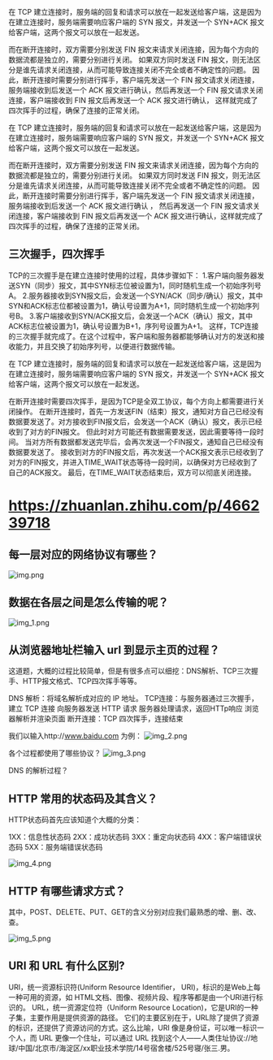 在 TCP 建立连接时，服务端的回复和请求可以放在一起发送给客户端，这是因为在建立连接时，服务端需要响应客户端的 SYN 报文，并发送一个 SYN+ACK 报文给客户端，这两个报文可以放在一起发送。

而在断开连接时，双方需要分别发送 FIN 报文来请求关闭连接，因为每个方向的数据流都是独立的，需要分别进行关闭。
如果双方同时发送 FIN 报文，则无法区分是谁先请求关闭连接，从而可能导致连接关闭不完全或者不确定性的问题。
因此，断开连接时需要分别进行挥手，客户端先发送一个 FIN 报文请求关闭连接，服务端接收到后发送一个 ACK 报文进行确认，然后再发送一个 FIN 报文请求关闭连接，客户端接收到 FIN 报文后再发送一个 ACK 报文进行确认，
这样就完成了四次挥手的过程，确保了连接的正常关闭。


在 TCP 建立连接时，服务端的回复和请求可以放在一起发送给客户端，这是因为在建立连接时，服务端需要响应客户端的 SYN 报文，并发送一个 SYN+ACK 报文给客户端，这两个报文可以放在一起发送。

而在断开连接时，双方需要分别发送 FIN 报文来请求关闭连接，因为每个方向的数据流都是独立的，需要分别进行关闭。
如果双方同时发送 FIN 报文，则无法区分是谁先请求关闭连接，从而可能导致连接关闭不完全或者不确定性的问题。
因此，断开连接时需要分别进行挥手，客户端先发送一个 FIN 报文请求关闭连接，服务端接收到后发送一个 ACK 报文进行确认 ，
然后再发送一个 FIN 报文请求关闭连接，客户端接收到 FIN 报文后再发送一个 ACK 报文进行确认，这样就完成了四次挥手的过程，确保了连接的正常关闭。



## 三次握手，四次挥手
TCP的三次握手是在建立连接时使用的过程，具体步骤如下：
1.客户端向服务器发送SYN（同步）报文，其中SYN标志位被设置为1，同时随机生成一个初始序列号A。
2.服务器接收到SYN报文后，会发送一个SYN/ACK（同步/确认）报文，其中SYN和ACK标志位都被设置为1，确认号设置为A+1，同时随机生成一个初始序列号B。
3.客户端接收到SYN/ACK报文后，会发送一个ACK（确认）报文，其中ACK标志位被设置为1，确认号设置为B+1，序列号设置为A+1。
这样，TCP连接的三次握手就完成了。在这个过程中，客户端和服务器都能够确认对方的发送和接收能力，并且交换了初始序列号，以便进行数据传输。

在 TCP 建立连接时，服务端的回复和请求可以放在一起发送给客户端，这是因为在建立连接时，服务端需要响应客户端的 SYN 报文，并发送一个 SYN+ACK 报文给客户端，这两个报文可以放在一起发送。



在断开连接时需要四次挥手，是因为TCP是全双工协议，每个方向上都需要进行关闭操作。
在断开连接时，首先一方发送FIN（结束）报文，通知对方自己已经没有数据要发送了。对方接收到FIN报文后，会发送一个ACK（确认）报文，表示已经收到了对方的FIN报文。
但此时对方可能还有数据需要发送，因此需要等待一段时间。
当对方所有数据都发送完毕后，会再次发送一个FIN报文，通知自己已经没有数据要发送了。
接收到对方的FIN报文后，再次发送一个ACK报文表示已经收到了对方的FIN报文，并进入TIME_WAIT状态等待一段时间，以确保对方已经收到了自己的ACK报文。
最后，在TIME_WAIT状态结束后，双方可以彻底关闭连接。


# https://zhuanlan.zhihu.com/p/466239718


## 每一层对应的网络协议有哪些？
![img.png](img.png)


## 数据在各层之间是怎么传输的呢？
![img_1.png](img_1.png)

## 从浏览器地址栏输入 url 到显示主页的过程？

这道题，大概的过程比较简单，但是有很多点可以细挖：DNS解析、TCP三次握手、HTTP报文格式、TCP四次挥手等等。

DNS 解析：将域名解析成对应的 IP 地址。
TCP连接：与服务器通过三次握手，建立 TCP 连接
向服务器发送 HTTP 请求
服务器处理请求，返回HTTp响应
浏览器解析并渲染页面
断开连接：TCP 四次挥手，连接结束

我们以输入http://www.baidu.com 为例：
![img_2.png](img_2.png)

各个过程都使用了哪些协议？
![img_3.png](img_3.png)

DNS 的解析过程？


## HTTP 常用的状态码及其含义？
HTTP状态码首先应该知道个大概的分类：

1XX：信息性状态码
2XX：成功状态码
3XX：重定向状态码
4XX：客户端错误状态码
5XX：服务端错误状态码

![img_4.png](img_4.png)


## HTTP 有哪些请求方式？
其中，POST、DELETE、PUT、GET的含义分别对应我们最熟悉的增、删、改、查。

![img_5.png](img_5.png)


## URI 和 URL 有什么区别?

URI，统一资源标识符(Uniform Resource Identifier， URI)，标识的是Web上每一种可用的资源，如 HTML文档、图像、视频片段、程序等都是由一个URI进行标识的。
URL，统一资源定位符（Uniform Resource Location)，它是URI的一种子集，主要作用是提供资源的路径。
它们的主要区别在于，URL除了提供了资源的标识，还提供了资源访问的方式。这么比喻，URI 像是身份证，可以唯一标识一个人，而 URL 更像一个住址，可以通过 URL 找到这个人——人类住址协议://地球/中国/北京市/海淀区/xx职业技术学院/14号宿舍楼/525号寝/张三.男。
